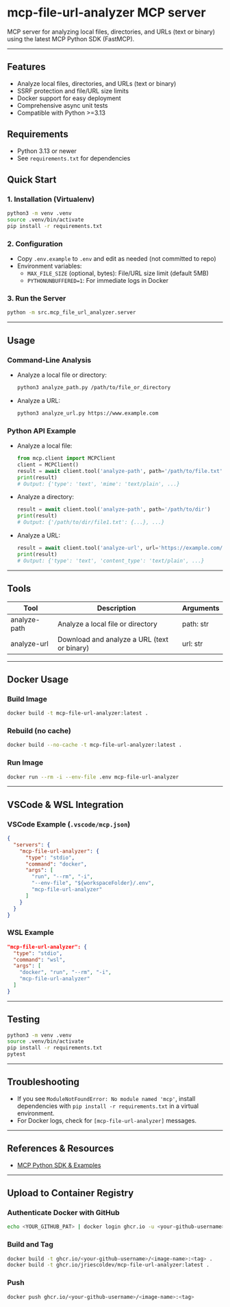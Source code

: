 
# mcp-file-url-analyzer MCP server

MCP server for analyzing local files, directories, and URLs (text or binary) using the latest MCP Python SDK (FastMCP).

---

## Features
- Analyze local files, directories, and URLs (text or binary)
- SSRF protection and file/URL size limits
- Docker support for easy deployment
- Comprehensive async unit tests
- Compatible with Python >=3.13

## Requirements
- Python 3.13 or newer
- See `requirements.txt` for dependencies

## Quick Start

### 1. Installation (Virtualenv)
```bash
python3 -m venv .venv
source .venv/bin/activate
pip install -r requirements.txt
```

### 2. Configuration
- Copy `.env.example` to `.env` and edit as needed (not committed to repo)
- Environment variables:
  - `MAX_FILE_SIZE` (optional, bytes): File/URL size limit (default 5MB)
  - `PYTHONUNBUFFERED=1`: For immediate logs in Docker

### 3. Run the Server
```bash
python -m src.mcp_file_url_analyzer.server
```

---

## Usage

### Command-Line Analysis

- Analyze a local file or directory:
  ```bash
  python3 analyze_path.py /path/to/file_or_directory
  ```
- Analyze a URL:
  ```bash
  python3 analyze_url.py https://www.example.com
  ```

### Python API Example

- Analyze a local file:
  ```python
  from mcp.client import MCPClient
  client = MCPClient()
  result = await client.tool('analyze-path', path='/path/to/file.txt')
  print(result)
  # Output: {'type': 'text', 'mime': 'text/plain', ...}
  ```
- Analyze a directory:
  ```python
  result = await client.tool('analyze-path', path='/path/to/dir')
  print(result)
  # Output: {'/path/to/dir/file1.txt': {...}, ...}
  ```
- Analyze a URL:
  ```python
  result = await client.tool('analyze-url', url='https://example.com/file.txt')
  print(result)
  # Output: {'type': 'text', 'content_type': 'text/plain', ...}
  ```

---

## Tools
| Tool         | Description                                 | Arguments |
|--------------|---------------------------------------------|-----------|
| analyze-path | Analyze a local file or directory           | path: str |
| analyze-url  | Download and analyze a URL (text or binary) | url: str  |

---

## Docker Usage

### Build Image
```bash
docker build -t mcp-file-url-analyzer:latest .
```
### Rebuild (no cache)
```bash
docker build --no-cache -t mcp-file-url-analyzer:latest .
```
### Run Image
```bash
docker run --rm -i --env-file .env mcp-file-url-analyzer
```

---

## VSCode & WSL Integration

### VSCode Example (`.vscode/mcp.json`)
```json
{
  "servers": {
    "mcp-file-url-analyzer": {
      "type": "stdio",
      "command": "docker",
      "args": [
        "run", "--rm", "-i",
        "--env-file", "${workspaceFolder}/.env",
        "mcp-file-url-analyzer"
      ]
    }
  }
}
```
### WSL Example
```json
"mcp-file-url-analyzer": {
  "type": "stdio",
  "command": "wsl",
  "args": [
    "docker", "run", "--rm", "-i",
    "mcp-file-url-analyzer"
  ]
}
```

---

## Testing
```bash
python3 -m venv .venv
source .venv/bin/activate
pip install -r requirements.txt
pytest
```

---

## Troubleshooting
- If you see `ModuleNotFoundError: No module named 'mcp'`, install dependencies with `pip install -r requirements.txt` in a virtual environment.
- For Docker logs, check for `[mcp-file-url-analyzer]` messages.

---

## References & Resources
- [MCP Python SDK & Examples](https://github.com/modelcontextprotocol/create-python-server)

---

## Upload to Container Registry

### Authenticate Docker with GitHub
```bash
echo <YOUR_GITHUB_PAT> | docker login ghcr.io -u <your-github-username> --password-stdin
```
### Build and Tag
```bash
docker build -t ghcr.io/<your-github-username>/<image-name>:<tag> .
docker build -t ghcr.io/jriescoldev/mcp-file-url-analyzer:latest .
```
### Push
```bash
docker push ghcr.io/<your-github-username>/<image-name>:<tag>
```
